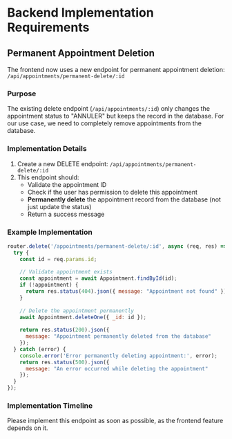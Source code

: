 # Backend Implementation Requirements

## Permanent Appointment Deletion

The frontend now uses a new endpoint for permanent appointment deletion: `/api/appointments/permanent-delete/:id`

### Purpose
The existing delete endpoint (`/api/appointments/:id`) only changes the appointment status to "ANNULER" but keeps the record in the database. For our use case, we need to completely remove appointments from the database.

### Implementation Details

1. Create a new DELETE endpoint: `/api/appointments/permanent-delete/:id`
2. This endpoint should:
   - Validate the appointment ID
   - Check if the user has permission to delete this appointment
   - **Permanently delete** the appointment record from the database (not just update the status)
   - Return a success message

### Example Implementation

```javascript
router.delete('/appointments/permanent-delete/:id', async (req, res) => {
  try {
    const id = req.params.id;
    
    // Validate appointment exists
    const appointment = await Appointment.findById(id);
    if (!appointment) {
      return res.status(404).json({ message: "Appointment not found" });
    }
    
    // Delete the appointment permanently
    await Appointment.deleteOne({ _id: id });
    
    return res.status(200).json({ 
      message: "Appointment permanently deleted from the database" 
    });
  } catch (error) {
    console.error('Error permanently deleting appointment:', error);
    return res.status(500).json({ 
      message: "An error occurred while deleting the appointment" 
    });
  }
});
```

### Implementation Timeline
Please implement this endpoint as soon as possible, as the frontend feature depends on it. 
